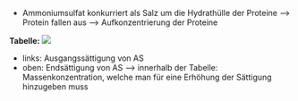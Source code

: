 - Ammoniumsulfat konkurriert als Salz um die Hydrathülle der Proteine --> Protein fallen aus
--> Aufkonzentrierung der Proteine

**Tabelle:**
![](Pasted%20image%2020250603111556.png)
- links: Ausgangssättigung von AS
- oben: Endsättigung von AS
--> innerhalb der Tabelle: Massenkonzentration, welche man für eine Erhöhung der Sättigung hinzugeben muss